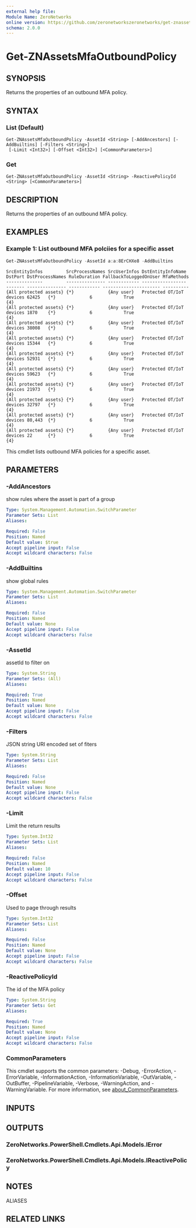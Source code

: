 ```yaml
---
external help file:
Module Name: ZeroNetworks
online version: https://github.com/zeronetworkszeronetworks/get-znassetsmfaoutboundpolicy
schema: 2.0.0
---
```


# Get-ZNAssetsMfaOutboundPolicy

## SYNOPSIS
Returns the properties of an outbound MFA policy.

## SYNTAX

### List (Default)
```
Get-ZNAssetsMfaOutboundPolicy -AssetId <String> [-AddAncestors] [-AddBuiltins] [-Filters <String>]
 [-Limit <Int32>] [-Offset <Int32>] [<CommonParameters>]
```

### Get
```
Get-ZNAssetsMfaOutboundPolicy -AssetId <String> -ReactivePolicyId <String> [<CommonParameters>]
```

## DESCRIPTION
Returns the properties of an outbound MFA policy.

## EXAMPLES

### Example 1: List outbound MFA polciies for a specific asset
```powershell
Get-ZNAssetsMfaOutboundPolicy -AssetId a:a:8ErCHXe8 -AddBuiltins
```

```output
SrcEntityInfos         SrcProcessNames SrcUserInfos DstEntityInfoName        DstPort DstProcessNames RuleDuration FallbackToLoggedOnUser MfaMethods
--------------         --------------- ------------ -----------------        ------- --------------- ------------ ---------------------- ----------
{All protected assets} {*}             {Any user}   Protected OT/IoT devices 62425   {*}             6            True                   {4}
{All protected assets} {*}             {Any user}   Protected OT/IoT devices 1870    {*}             6            True                   {4}
{All protected assets} {*}             {Any user}   Protected OT/IoT devices 38008   {*}             6            True                   {4}
{All protected assets} {*}             {Any user}   Protected OT/IoT devices 15344   {*}             6            True                   {4}
{All protected assets} {*}             {Any user}   Protected OT/IoT devices 52931   {*}             6            True                   {4}
{All protected assets} {*}             {Any user}   Protected OT/IoT devices 59623   {*}             6            True                   {4}
{All protected assets} {*}             {Any user}   Protected OT/IoT devices 21973   {*}             6            True                   {4}
{All protected assets} {*}             {Any user}   Protected OT/IoT devices 32797   {*}             6            True                   {4}
{All protected assets} {*}             {Any user}   Protected OT/IoT devices 80,443  {*}             6            True                   {4}
{All protected assets} {*}             {Any user}   Protected OT/IoT devices 22      {*}             6            True                   {4}
```

This cmdlet lists outbound MFA policies for a specific asset.

## PARAMETERS

### -AddAncestors
show rules where the asset is part of a group

```yaml
Type: System.Management.Automation.SwitchParameter
Parameter Sets: List
Aliases:

Required: False
Position: Named
Default value: $true
Accept pipeline input: False
Accept wildcard characters: False
```

### -AddBuiltins
show global rules

```yaml
Type: System.Management.Automation.SwitchParameter
Parameter Sets: List
Aliases:

Required: False
Position: Named
Default value: None
Accept pipeline input: False
Accept wildcard characters: False
```

### -AssetId
assetId to filter on

```yaml
Type: System.String
Parameter Sets: (All)
Aliases:

Required: True
Position: Named
Default value: None
Accept pipeline input: False
Accept wildcard characters: False
```

### -Filters
JSON string URI encoded set of fiters

```yaml
Type: System.String
Parameter Sets: List
Aliases:

Required: False
Position: Named
Default value: None
Accept pipeline input: False
Accept wildcard characters: False
```

### -Limit
Limit the return results

```yaml
Type: System.Int32
Parameter Sets: List
Aliases:

Required: False
Position: Named
Default value: 10
Accept pipeline input: False
Accept wildcard characters: False
```

### -Offset
Used to page through results

```yaml
Type: System.Int32
Parameter Sets: List
Aliases:

Required: False
Position: Named
Default value: None
Accept pipeline input: False
Accept wildcard characters: False
```

### -ReactivePolicyId
The id of the MFA policy

```yaml
Type: System.String
Parameter Sets: Get
Aliases:

Required: True
Position: Named
Default value: None
Accept pipeline input: False
Accept wildcard characters: False
```

### CommonParameters
This cmdlet supports the common parameters: -Debug, -ErrorAction, -ErrorVariable, -InformationAction, -InformationVariable, -OutVariable, -OutBuffer, -PipelineVariable, -Verbose, -WarningAction, and -WarningVariable. For more information, see [about_CommonParameters](http://go.microsoft.com/fwlink/?LinkID=113216).

## INPUTS

## OUTPUTS

### ZeroNetworks.PowerShell.Cmdlets.Api.Models.IError

### ZeroNetworks.PowerShell.Cmdlets.Api.Models.IReactivePolicy

## NOTES

ALIASES

## RELATED LINKS

